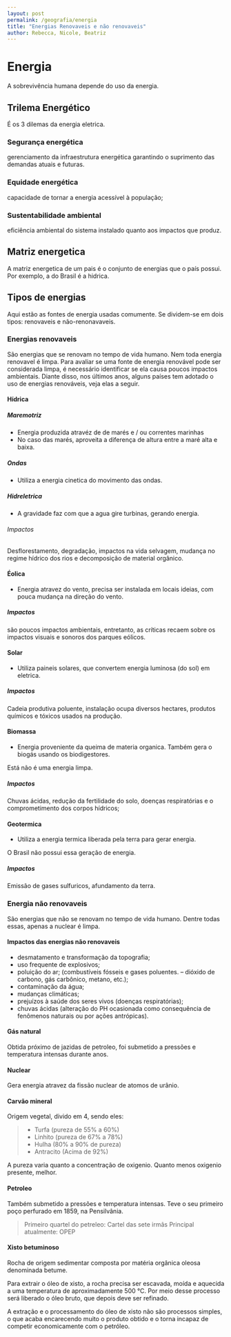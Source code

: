 ```yaml
---
layout: post
permalink: /geografia/energia
title: "Energias Renovaveis e não renovaveis"
author: Rebecca, Nicole, Beatriz
---
```


# Energia
A sobrevivência humana depende do uso da energia. 

## Trilema Energético
É os 3 dilemas da energia eletrica.

### Segurança energética
gerenciamento da infraestrutura energética garantindo o suprimento das demandas atuais e futuras.

### Equidade energética
capacidade de tornar a energia acessível à população;

### Sustentabilidade ambiental
eficiência ambiental do sistema instalado quanto aos impactos que produz.


## Matriz energetica
A matriz energetica de um pais é o conjunto de energias que o país possui. Por exemplo, a do Brasil é a hidrica.

## Tipos de energias
Aqui estão as fontes de energia usadas comumente. Se dividem-se em dois tipos: renovaveis e não-renonavaveis.

### <i class="fa-solid fa-leaf fa-sm"></i> Energias renovaveis
São energias que se renovam no tempo de vida humano. Nem toda energia renovavel é limpa. Para avaliar se uma fonte de energia renovável pode ser considerada limpa, é necessário identificar se ela causa poucos impactos ambientais. Diante disso, nos últimos anos, alguns países tem adotado o uso de energias renováveis, veja elas a seguir.

#### Hídrica
##### <i class="fa-solid fa-water"></i> Maremotriz
- Energia produzida atravéz de de marés e / ou correntes marinhas
- No caso das marés, aproveita a diferença de altura entre a maré alta e baixa.

##### <i class="fa-solid fa-wave-square"></i> Ondas
- Utiliza a energia cinetica do movimento das ondas.

##### <i class="fa-solid fa-droplet"></i> Hidreletrica
- A gravidade faz com que a agua gire turbinas, gerando energia.

###### Impactos
Desflorestamento, degradação, impactos na vida selvagem, mudança no regime hídrico dos rios e decomposição de material orgânico. 

#### <i class="fa-solid fa-wind"></i> Éolica
- Energia atravez do vento, precisa ser instalada em locais ideias, com pouca mudança na direção do vento.

##### Impactos
são poucos impactos ambientais, entretanto, as críticas recaem sobre os impactos visuais e sonoros dos parques eólicos. 

#### <i class="fa-solid fa-solar-panel"></i> Solar
- Utiliza paineis solares, que convertem energia luminosa (do sol) em eletrica.

##### Impactos
Cadeia produtiva poluente, instalação ocupa diversos hectares, produtos químicos e tóxicos usados na produção. 

#### <i class="fa-solid fa-seedling"></i> Biomassa
- Energia proveniente da queima de materia organica. Também gera o biogás usando os biodigestores.

Está não é uma energia limpa.

##### Impactos
Chuvas ácidas, redução da fertilidade do solo, doenças respiratórias e o comprometimento dos corpos hídricos; 

#### <i class="fa-solid fa-globe"></i> Geotermica
- Utiliza a energia termica liberada pela terra para gerar energia.

O Brasil não possui essa geração de energia.

##### Impactos
Emissão de gases sulfuricos, afundamento da terra.

### <i class="fa-solid fa-smog"></i> Energia não renovaveis
São energias que não se renovam no tempo de vida humano. Dentre todas essas, apenas a nuclear é limpa.

#### Impactos das energias não renovaveis
- desmatamento e transformação da topografia; 
- uso frequente de explosivos; 
- poluição do ar; (combustíveis fósseis e gases poluentes. – dióxido de carbono, gás carbônico, metano, etc.);
- contaminação da água;
- mudanças climáticas; 
- prejuízos à saúde dos seres vivos (doenças respiratórias);
- chuvas ácidas (alteração do PH ocasionada como consequência de fenômenos naturais ou por ações antrópicas). 

#### <i class="fa-solid fa-fire-flame-simple"></i> Gás natural
Obtida próximo de jazidas de petroleo, foi submetido a pressões e temperatura intensas durante anos.

#### <i class="fa-solid fa-atom"></i> Nuclear
Gera energia atravez da fissão nuclear de atomos de urânio.

#### <i class="fa-solid fa-person-digging"></i> Carvão mineral
Origem vegetal, divido em 4, sendo eles:

> - Turfa (pureza de 55% a 60%)
> - Linhito (pureza de 67% a 78%)
> - Hulha (80% a 90% de pureza)
> - Antracito (Acima de 92%)

A pureza varia quanto a concentração de oxigenio. Quanto menos oxigenio presente, melhor.

#### <i class="fa-solid fa-gas-pump"></i> Petroleo
Também submetido a pressões e temperatura intensas. Teve o seu primeiro poço perfurado em 1859, na Pensilvânia.

> Primeiro quartel do petreleo: Cartel das sete irmãs
> Principal atualmente: OPEP

#### <i class="fa-solid fa-circle-question"></i> Xisto betuminoso
Rocha de origem sedimentar composta por matéria orgânica oleosa denominada betume.

Para extrair o óleo de xisto, a rocha precisa ser escavada, moída e aquecida a uma temperatura de aproximadamente 500 °C. Por meio desse processo será liberado o óleo bruto, que depois deve ser refinado.

A extração e o processamento do óleo de xisto não são processos simples, o que acaba encarecendo muito o produto obtido e o torna incapaz de competir economicamente com o petróleo.
